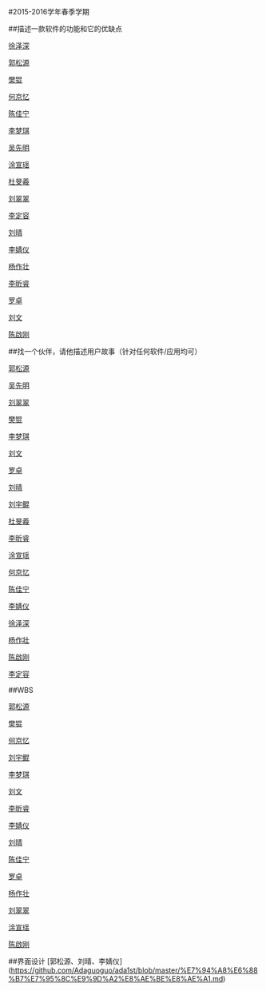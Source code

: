 #2015-2016学年春季学期
 
 
##描述一款软件的功能和它的优缺点

 
[徐泽深](https://github.com/futuer2015/study/blob/master/first%20homeword.md) 

[郭松源](https://github.com/Adaguoguo/ada1st/blob/master/%E4%BD%9C%E4%B8%9A.md)
 
[樊锟](https://github.com/Emily1221/Angela/blob/master/software.md)
 
[何京忆](https://github.com/901102/A-brief-introduction-to-Kugou.md/blob/master/README.md)
 
[陈佳宁](https://github.com/Bob31/SETest/blob/master/Something%20about%20Google%20Chome.md)
 
[李梦琪](https://github.com/12345678900000000/Software/blob/master/NetEase%20Cloud%20Music.md)

[吴先明](https://github.com/wxm123456789/-Receipt-box--201434023/blob/master/Receipt-box.md)

[涂宣瑶](https://github.com/Tumipiaoyao/gnocchi/blob/master/%E4%BD%9C%E4%B8%9A1.md)

[杜旻羲](https://github.com/Ritahaha/biubiubiu/blob/master/Something%20for%20QQ.md)

[刘翠翠](https://github.com/Erin123456/ae/blob/master/What%20I%20need%20more%20about%20Photoshop%20CS6.md)

[李定容](https://github.com/Jason34068/SETest/blob/master/Thinkings%20about%20%22Wallpapers%22.md)

[刘晴](https://github.com/carolinelllqqq/sina-weibo/blob/master/sina.md)

[李婧仪](https://github.com/dlutljy/my-first-homework/blob/master/WeChat%20from%20Tencent.md)

[杨作壮](https://github.com/Yzz21/thunder/blob/master/杨作壮作业.md)

[李昕睿](https://github.com/LIXINRUI0801/Introduction-to-Youdao/blob/master/README.md)

[罗卓](https://github.com/2014barbara/Software-Engineering-1/blob/master/Software%20Engineering.md)

[刘文](https://github.com/dbfcb/software-2/blob/master/A%20few%20things%20about%20Mobile%20Banking%20Service.md)

[陈啟刚](https://github.com/1074590642/software-homework01/blob/master/README.md)

##找一个伙伴，请他描述用户故事（针对任何软件/应用均可）

[郭松源](https://github.com/Adaguoguo/ada1st/blob/master/%E7%94%A8%E6%88%B7%E6%95%85%E4%BA%8B.md)

[吴先明](https://github.com/wxm123456789/201434023.md/blob/master/吴先明（用户故事）.md)

[刘翠翠](https://github.com/Erin123456/Erin/blob/master/Homework2.md)

[樊锟](https://github.com/Emily1221/the-user-story/blob/master/user%20story.md)

[李梦琪](https://github.com/12345678900000000/Software/blob/master/%E7%94%A8%E6%88%B7%E6%95%85%E4%BA%8B.md)

[刘文](https://github.com/dbfcb/software-2/blob/master/用户故事.md)

[罗卓](https://github.com/2014barbara/Software-Engineering-1/blob/master/%E7%94%A8%E6%88%B7%E6%95%85%E4%BA%8B.md)

[刘晴](https://github.com/carolinelllqqq/users-stories/blob/master/用户故事.md)

[刘宇鲲](https://github.com/birdie123/-/blob/master/%E7%94%A8%E6%88%B7%E6%95%85%E4%BA%8B.md)

[杜旻羲](https://github.com/Ritahaha/biubiubiu/blob/master/%E7%94%A8%E6%88%B7%E6%95%85%E4%BA%8B.md)

[李昕睿](https://github.com/LIXINRUI0801/---)

[涂宣瑶](https://github.com/Tumipiaoyao/gnocchi/blob/master/%E7%94%A8%E6%88%B7%E6%95%85%E4%BA%8B.md)

[何京忆](https://github.com/901102/Users-stouries/blob/master/README.md)

[陈佳宁](https://github.com/Bob31/SETest/blob/master/%E7%94%A8%E6%88%B7%E6%95%85%E4%BA%8B.md)

[李婧仪](https://github.com/dlutljy/my-first-homework/blob/master/lijingyi-homework2.md)

[徐泽深](https://github.com/futuer2015/study/blob/master/%E5%BE%90%E6%B3%BD%E6%B7%B1%EF%BC%8C%E7%94%A8%E6%88%B7%E6%95%85%E4%BA%8B.md)


[杨作壯](https://github.com/Yzz21/-/blob/master/README.md)

[陈啟刚](https://github.com/1074590642/software-homework01/blob/master/%E7%94%A8%E6%88%B7%E6%95%85%E4%BA%8B.md)

[李定容](https://github.com/Jason34068/SETest/blob/master/%E7%94%A8%E6%88%B7%E6%95%85%E4%BA%8B.md)


##WBS

[郭松源](https://github.com/Adaguoguo/ada1st/blob/master/WBS.md)

[樊锟](https://github.com/Emily1221/Trip/blob/master/Travel.md)

[何京忆](https://github.com/901102/WBS)

[刘宇鲲](https://github.com/birdie123/SE-WBS/blob/master/QQ%E6%88%AA%E5%9B%BE20151109093424.png)

[李梦琪](https://cloud.githubusercontent.com/assets/14888633/11033521/ce558402-871e-11e5-80cb-87ff4814b5ca.png)

[刘文](https://cloud.githubusercontent.com/assets/14888667/11033798/3f30feac-8721-11e5-9a39-fd308332aced.png)

[李昕睿](https://cloud.githubusercontent.com/assets/14888651/11058386/7640feea-87cd-11e5-95ad-2e3b8111851d.png)

[李婧仪](https://github.com/dlutljy/my-first-homework/blob/master/%E6%9D%8E%E5%A9%A7%E4%BB%AAWBS)

[刘晴](https://github.com/carolinelllqqq/-WBS-/blob/master/%E5%88%98%E6%99%B4WBS.md)

[陈佳宁](https://github.com/Bob31/SETest/blob/master/%E9%99%88%E4%BD%B3%E5%AE%81WBS.md)

[罗卓](https://cloud.githubusercontent.com/assets/14888712/11060691/cd158cb8-87dc-11e5-95c9-0b140cdee8f1.png)

[杨作壮](https://cloud.githubusercontent.com/assets/14905446/11063802/fb457d2a-87f3-11e5-891c-da6cefbc7410.png)

[刘翠翠](https://github.com/Erin123456/Erin/blob/master/Picture%20%20%20homework.md)

[涂宣瑶](https://cloud.githubusercontent.com/assets/14888658/11058731/d3a8992e-87cf-11e5-82b7-674643f47df8.jpg)

[陈啟刚](https://cloud.githubusercontent.com/assets/15030300/11066688/2a0d267a-8804-11e5-910c-08ea631bc758.png)


##界面设计
[郭松源、刘晴、李婧仪] (https://github.com/Adaguoguo/ada1st/blob/master/%E7%94%A8%E6%88%B7%E7%95%8C%E9%9D%A2%E8%AE%BE%E8%AE%A1.md)
